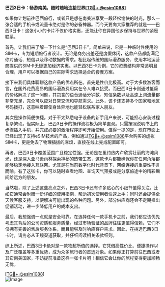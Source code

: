 **巴西3日卡：畅游南美，随时随地连接世界[[TG💪+ @esim1088](https://t.me/s/esim1088)]**

如果你计划前往巴西旅行，或者只是想在南美洲享受一段轻松愉快的时光，那么一张合适的手机卡或流量卡绝对是你的必备神器。而今天要向大家推荐的就是——巴西3日卡！这张小小的卡片不仅价格实惠，还能让你在异国他乡保持与世界的紧密联系。

首先，让我们来了解一下什么是“巴西3日卡”。简单来说，它是一种临时性使用的SIM卡，专为短期旅行者设计。无论是商务出差还是度假休闲，这款产品都能满足你对通话、短信以及移动数据的需求。相比起传统的国际漫游服务，使用本地运营商提供的SIM卡无疑更加经济实惠。以巴西3日卡为例，它的资费结构非常透明且合理，用户可以根据自己的实际需求选择适合的套餐方案。

接下来我们具体聊聊这款产品的优点所在。首先是性价比极高。对于大多数游客而言，在国外花费高昂的国际漫游费用实在令人难以接受。而巴西3日卡则通过低廉的价格解决了这一问题，其包含的语音通话分钟数、短信条数以及高速上网流量都非常充足，完全可以应对日常交流和导航需求。此外，该卡还支持多个国家和地区号码拨打，这意味着即使身处异地也能轻松联系家人朋友。

其次是操作简便快捷。对于不太熟悉电子设备的新手用户来说，可能担心安装过程复杂繁琐。但实际上，巴西3日卡的操作流程极为简单直观。只需按照说明书上的步骤插入手机，并完成必要的激活程序即可开始使用。值得一提的是，现在市面上已经出现了支持eSIM技术的产品，例如通过[TG💪+ @esim1088](https://t.me/s/esim1088)平台购买的虚拟SIM卡，更是免去了物理插拔的麻烦，直接在线上完成配置即可。

再者，巴西3日卡覆盖范围广且稳定性强。无论是在里约热内卢欣赏壮丽的海滩风光，还是深入亚马逊雨林探索神秘的热带生态，这款卡片都能确保你在任何角落都能够稳定地接入互联网。尤其是在当前数字化时代背景下，网络连接的重要性不言而喻。有了这张卡，你可以随时查看地图、查询天气预报或是分享旅途中的精彩瞬间给远方的朋友。

当然啦，除了上述这些亮点之外，巴西3日卡还有许多贴心的小细节值得关注。比如它通常会附赠一份详细的使用指南，帮助初次使用者快速上手；同时还会提供全天候客服支持，以便解决可能出现的各种问题。另外，部分供应商还会不定期推出促销活动，进一步降低用户的成本支出。

最后，我想强调一点就是安全可靠。在选择任何一款手机卡之前，我们都应该优先考虑其背后的公司资质和服务质量。经过市场验证的品牌往往更值得信赖，它们不仅拥有完善的售后服务体系，而且能够及时响应客户需求。因此，在挑选巴西3日卡时，请务必从正规渠道获取，并仔细阅读相关条款细则。

综上所述，巴西3日卡绝对是一款物超所值的选择。它凭借高性价比、便捷操作以及广泛覆盖等多重优势，成为众多旅行者的首选对象。如果你正打算前往巴西或者其它南美国家，不妨提前准备这样一张卡片吧！相信它会让你的旅程变得更加顺畅无忧。

[[TG💪+ @esim1088](https://t.me/s/esim1088)]  
![Image](https://i.postimg.cc/4NQfJmqS/Snipaste-2025-05-13-00-14-12.png)
